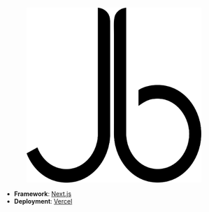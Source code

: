 <p align="center">
<a href="https://jamieburnip.dev" target="_blank"><img src="https://raw.githubusercontent.com/jamieburnip/jamieburnip.dev/master/public/logos/logo-512.png" width="400"></a>
</p>

- **Framework**: [Next.js](https://nextjs.org/)
- **Deployment**: [Vercel](https://vercel.com)
